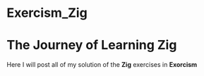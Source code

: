 # Exercism_Zig

<h1>The Journey of Learning Zig</h1>

<p>Here I will post all of my solution of the <b>Zig</b> exercises in <b>Exorcism</b></p>
